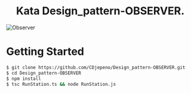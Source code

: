 <p align="center"><h1 align="center">
Kata Design_pattern-OBSERVER.
</h1>

![Observer](https://user-images.githubusercontent.com/43074465/125525494-956e1a5e-e24a-40a9-beef-a9e3f2ea29ae.jpg)

# Getting Started
```bash
$ git clone https://github.com/CDjepeno/Design_pattern-OBSERVER.git
$ cd Design_pattern-OBSERVER
$ npm install
$ tsc RunStation.ts && node RunStation.js
```

